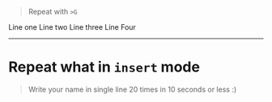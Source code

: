 
> Repeat with `>G` 

Line one
Line two
Line three
Line Four


---


# Repeat what in  `insert` mode


> Write your name in single line 20 times in 10 seconds or less :)
